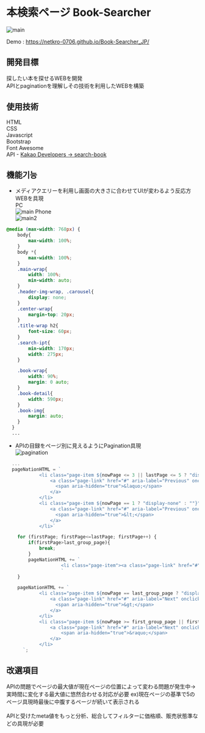 # 本検索ページ Book-Searcher
![main](https://user-images.githubusercontent.com/74494210/167297159-79021dbc-5747-446f-be45-ea2550073f99.png)

Demo : https://netkro-0706.github.io/Book-Searcher_JP/

## 開発目標  
探したい本を探せるWEBを開発  
APIとpaginationを理解しその技術を利用したWEBを構築

## 使用技術
HTML  
CSS  
Javascript  
Bootstrap  
Font Awesome  
API - [Kakao Developers -> search-book](https://developers.kakao.com/docs/latest/ko/daum-search/dev-guide#search-book)

## 機能기능
+ メディアクエリーを利用し画面の大きさに合わせてUIが変わるよう反応方WEBを具現  
  PC  
  ![main](https://user-images.githubusercontent.com/74494210/167297159-79021dbc-5747-446f-be45-ea2550073f99.png) 
  Phone  
  ![main2](https://user-images.githubusercontent.com/74494210/167297334-e8bcb545-62bd-40d2-a96d-4c9bc402cce0.png)

```css
@media (max-width: 768px) {
    body{
        max-width: 100%;
    }
    body *{
        max-width: 100%;
    }
    .main-wrap{
        width: 100%;
        min-width: auto;
    }
    .header-img-wrap, .carousel{
        display: none;
    }
    .center-wrap{
        margin-top: 20px;
    }
    .title-wrap h2{
        font-size: 60px;
    }
    .search-ipt{
        min-width: 170px;
        width: 275px;
    }

    .book-wrap{
        width: 90%;
        margin: 0 auto;
    }
    .book-detail{
        width: 590px;
    }
    .book-img{
        margin: auto;
    }
  }
  ...
```
+ APIの目録をページ別に見えるようにPagination具現  
  ![pagination](https://user-images.githubusercontent.com/74494210/162561173-5d24f6bf-eefa-4c37-8cf7-a2b494088231.png)

```javascript
  ...
  pageNationHTML = `
            <li class="page-item ${nowPage <= 3 || lastPage <= 5 ? "display-none" : ""}">
                <a class="page-link" href="#" aria-label="Previous" onclick="pageMove(1)">
                  <span aria-hidden="true">&laquo;</span>
                </a>
            </li>
            <li class="page-item ${nowPage == 1 ? "display-none" : ""}">
                <a class="page-link" href="#" aria-label="Previous" onclick="pageMove(page-1)">
                  <span aria-hidden="true">&lt;</span>
                </a>
            </li>`

    for (firstPage; firstPage<=lastPage; firstPage++) {
        if(firstPage>last_group_page){
            break;
        }
        pageNationHTML += `
                    <li class="page-item"><a class="page-link" href="#" onclick="pageMove(${firstPage})">${firstPage}</a></li>
                    `
    }

    pageNationHTML += `
            <li class="page-item ${nowPage == last_group_page ? "display-none" : ""}">
                <a class="page-link" href="#" aria-label="Next" onclick="pageMove(page+1)">
                  <span aria-hidden="true">&gt;</span>
                </a>
            </li>
            <li class="page-item ${nowPage >= first_group_page || firstPage == 1 ? "display-none" : ""}">
                <a class="page-link" href="#" aria-label="Next" onclick="pageMove(${last_group_page})">
                    <span aria-hidden="true">&raquo;</span>
                </a>
            </li>
      `;
```

## 改選項目
APIの問題でページの最大値が現在ページの位置によって変わる問題が発生中->実時間に変化する最大値に悠然合わせる対応が必要
 ex)現在ページの基準で5のページ具現時最後に中腹するページが続いて表示される
<br/><br/>APIと受けたmeta値をもっと分析、総合してフィルターに価格順、販売状態準などの具現が必要
